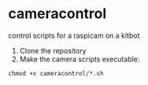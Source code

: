 # cameracontrol
control scripts for a raspicam on a kitbot

1. Clone the repository
2. Make the camera scripts executable:

```
chmod +x cameracontrol/*.sh
```
